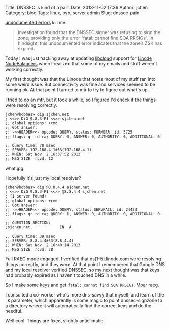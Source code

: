 Title: DNSSEC is kind of a pain
Date: 2013-11-02 17:36
Author: jchen
Category: blog
Tags: linux, osx, server admin
Slug: dnssec-pain

[undocumented errors](https://blog.mozilla.org/it/2013/05/16/rfo-dnssec-resolution-failures-mozilla-org-201305151800-pdt-872818/) kill me.

> Investigation found that the DNSSEC signer was refusing to sign the zone, providing only the error “fatal: cannot find SOA RRSIGs“. In hindsight, this undocumented error indicates that the zone’s ZSK has expired.

Today I was just hacking away at updating [libcloud](https://libcloud.apache.org/) support for [Linode](https://www.linode.com) [NodeBalancers](https://www.linode.com/nodebalancers/) when I realized that some of my emails and stuff weren't working correctly.

<!-- PELICAN_END_SUMMARY -->

My first thought was that the Linode that hosts most of my stuff ran into some weird issue. But connectivity was fine and services seemed to be running ok. At that point I turned to mtr to try to figure out what's up.

I tried to do an mtr, but it took a while, so I figured I'd check if the things were resolving correctly.

```
jchen@hobbes> dig sjchen.net
; <<>> DiG 9.8.3-P1 <<>> sjchen.net
;; global options: +cmd
;; Got answer:
;; ->>HEADER<<- opcode: QUERY, status: FORMERR, id: 5725
;; flags: qr rd ra; QUERY: 0, ANSWER: 0, AUTHORITY: 0, ADDITIONAL: 0

;; Query time: 78 msec
;; SERVER: 192.168.4.1#53(192.168.4.1)
;; WHEN: Sat Nov  2 16:37:52 2013
;; MSG SIZE  rcvd: 12

```

what.jpg.

Hopefully it's just my local resolver?

```
jchen@hobbes> dig @8.8.4.4 sjchen.net
; <<>> DiG 9.8.3-P1 <<>> @8.8.4.4 sjchen.net
; (1 server found)
;; global options: +cmd
;; Got answer:
;; ->>HEADER<<- opcode: QUERY, status: SERVFAIL, id: 24423
;; flags: qr rd ra; QUERY: 1, ANSWER: 0, AUTHORITY: 0, ADDITIONAL: 0

;; QUESTION SECTION:
;sjchen.net.            IN  A

;; Query time: 39 msec
;; SERVER: 8.8.4.4#53(8.8.4.4)
;; WHEN: Sat Nov  2 16:40:14 2013
;; MSG SIZE  rcvd: 28
```

Full RAEG mode engaged. I verified that ns[1-5].linode.com were resolving things correctly, and they were. At that point I remembered that Google DNS and my local resolver verified DNSSEC, so my next thought was that keys had probably expired as I haven't touched DNS in a while.

So I make some [keys]({filename}/dnssec-on-nsd3.markdown) and get `fatal: cannot find SOA RRSIGs`. Moar raeg.

I consulted a co-worker who's more dns-savvy that myself, and learn of the `-K` parameter, which apparently is some magic to point dnssec-signzone to a directory where it will automatically find the correct keys and do the needful.

Well cool. Things are fixed, slightly anticlimatic.

